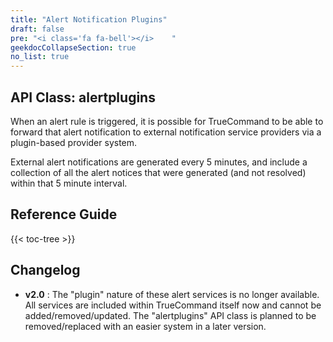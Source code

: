 ```yaml
---
title: "Alert Notification Plugins"
draft: false
pre: "<i class='fa fa-bell'></i>	"
geekdocCollapseSection: true
no_list: true
---
```


## API Class: alertplugins
When an alert rule is triggered, it is possible for TrueCommand to be able to forward that alert notification to external notification service providers via a plugin-based provider system. 

External alert notifications are generated every 5 minutes, and include a collection of all the alert notices that were generated (and not resolved) within that 5 minute interval.

## Reference Guide

{{< toc-tree >}}

## Changelog
* **v2.0** : The "plugin" nature of these alert services is no longer available. All services are included within TrueCommand itself now and cannot be added/removed/updated. The "alertplugins" API class is planned to be removed/replaced with an easier system in a later version.
